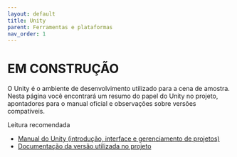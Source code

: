 ```yaml
---
layout: default
title: Unity
parent: Ferramentas e plataformas
nav_order: 1
---
```


# EM CONSTRUÇÃO

O Unity é o ambiente de desenvolvimento utilizado para a cena de amostra.  
Nesta página você encontrará um resumo do papel do Unity no projeto, apontadores para o manual oficial e observações sobre versões compatíveis.

Leitura recomendada
- [Manual do Unity (introdução, interface e gerenciamento de projetos)](https://unity.com/pt/learn/get-started)
- [Documentação da versão utilizada no projeto](https://docs.unity3d.com/2022.3/Documentation/Manual/UnityManual.html)
